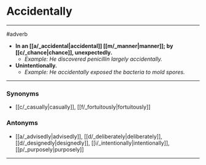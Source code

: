 # Accidentally
---
#adverb
- **In an [[a/_accidental|accidental]] [[m/_manner|manner]]; by [[c/_chance|chance]], unexpectedly.**
	- _Example: He discovered penicillin largely accidentally._
- **Unintentionally.**
	- _Example: He accidentally exposed the bacteria to mold spores._
---
### Synonyms
- [[c/_casually|casually]], [[f/_fortuitously|fortuitously]]
### Antonyms
- [[a/_advisedly|advisedly]], [[d/_deliberately|deliberately]], [[d/_designedly|designedly]], [[i/_intentionally|intentionally]], [[p/_purposely|purposely]]
---
